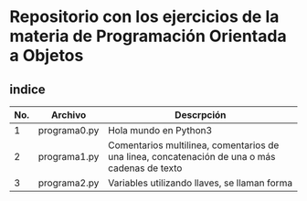 # Repositorio con los ejercicios de la materia de Programación Orientada a Objetos

## indice

|No.|Archivo|Descrpción|
|--|--|--|
|1|programa0.py|Hola mundo en Python3|
|2|programa1.py|Comentarios multilinea, comentarios de una linea, concatenación de una o más cadenas de texto|
|3|programa2.py| Variables utilizando llaves, se llaman forma|